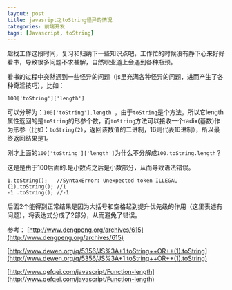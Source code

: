 ```yaml
---
layout: post
title: javasript之toString怪异的情况
categories: 前端开发
tags: [Javascript, toString]
---
```

趁找工作这段时间，复习和归纳下一些知识点吧，工作忙的时候没有静下心来好好看书，导致很多问题不求甚解，自然职业道上会遇到各种瓶颈。

看书的过程中突然遇到一些怪异的问题（js里充满各种怪异的问题，进而产生了各种奇淫技巧），比如：

    100['toString']['length']

可以分解为：`100['toString'].length `，由于`toString`是个方法，所以它length属性返回的是`toString`的形参个数，而`toString`方法可以接收一个radix(基数)作为形参（比如：`toString(2)`，返回该数值的二进制，16则代表16进制），所以最终返回结果是1。

刚才上面的`100['toString']['length']`为什么不分解成`100.toString.length`？

这是是由于100后面的.是小数点之后是小数部分，从而导致语法错误。

	1.toString();   //SyntaxError: Unexpected token ILLEGAL
	(1).toString(); //1
	-1 .toString(); //-1

后面2个能得到正常结果是因为大括号和空格起到提升优先级的作用（这里表述有问题），将表达式分成了2部分，从而避免了错误。

参考：
[http://www.dengpeng.org/archives/615](http://www.dengpeng.org/archives/615)

[http://www.dewen.org/q/5356/JS%3A+1.toString++OR++(1).toString](http://www.dewen.org/q/5356/JS%3A+1.toString++OR++(1).toString)

[http://www.qefqei.com/javascript/Function-length](http://www.qefqei.com/javascript/Function-length)

